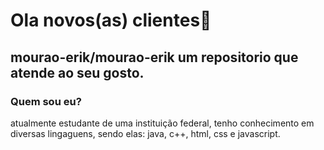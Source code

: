 # Ola novos(as) clientes👋


## **mourao-erik/mourao-erik** um repositorio que atende ao seu gosto.

### Quem sou eu?

atualmente estudante de uma instituição federal, tenho conhecimento em
diversas lingaguens, sendo elas: java, c++, html, css e javascript.

